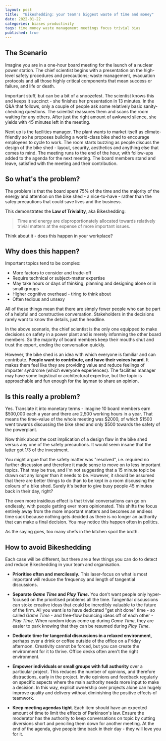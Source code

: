 ```yaml
---
layout: post
title:  "Bikeshedding: your team's biggest waste of time and money"
date: 2022-01-22
categories: biases productivity
tags: time money waste management meetings focus trivial bias
published: true
---
```

## The Scenario
Imagine you are in a one-hour board meeting for the launch of a nuclear power station. The chief scientist begins with a presentation on the high-level safety procedures and precautions; waste management, evacuation protocols and all those highly critical components that mean success or failure, and life or death. 

Important stuff, but can be a bit of a snoozefest. The scientist knows this and keeps it succinct - she finishes her presentation in 13 minutes. In the Q&A that follows, only a couple of people ask some relatively basic sanity-checking questions. The scientist reassures them and scans the room waiting for any others. After just the right amount of awkward silence, she yields with 45 minutes left in the meeting.

Next up is the facilities manager. The plant wants to market itself as climate-friendly so he proposes building a world-class bike shed to encourage employees to cycle to work. The room starts buzzing as people discuss the design of the bike shed - layout, security, aesthetics and anything else that comes to mind. The meeting runs to the end of the hour, with follow-ups added to the agenda for the next meeting. The board members stand and leave, satisfied with the meeting and their contribution.

## So what's the problem?

The problem is that the board spent 75% of the time and the majority of the energy and attention on the bike shed - a nice-to-have - rather than the safey precautions that could save lives and the business.

This demonstrates the **Law of Triviality**, aka Bikeshedding:

> Time and energy are disproportionately allocated towards relatively trivial matters at the expense of more important issues.

Think about it - does this happen in your workplace?

## Why does this happen?

Important topics tend to be complex:
- More factors to consider and trade-off
- Require technical or subject-matter expertise
- May take hours or days of thinking, planning and designing alone or in small groups
- Higher cognitive overhead - tiring to think about
- Often tedious and unsexy

All of these things mean that there are simply fewer people who can be part of a helpful and constructive conversation. Stakeholders in the decisions rarely want to know the details, just the headline. 

In the above scenario, the chief scientist is the only one equipped to make decisions on safety in a power plant and is merely informing the other board members. So the majority of board members keep their mouths shut and trust the expert, ending the conversation quickly.

However, the bike shed is an idea with which everyone is familiar and can contribute. **People want to contribute, and have their voices heard**. It makes them feel like they are providing value and reduce feelings of imposter syndrome (which everyone experiences). The facilities manager may have some logistical or architectural expertise, but the topic is approachable and fun enough for the layman to share an opinion. 

## Is this really a problem?

Yes. Translate it into monetary terms - imagine 10 board members earn $500,000 each a year and there are 2,500 working hours in a year. That means the time-value of the whole meeting was $2000, of which $1500 went towards discussing the bike shed and only $500 towards the safety of the powerplant.

Now think about the cost implication of a design flaw in the bike shed versus any one of the safety precautions. It would seem insane that the latter got 1/3 of the investment.

You might argue that the safety matter was "resolved", i.e. required no further discussion and therefore it made sense to move on to less important topics. That may be true, and I'm not suggesting that a 15 minute topic be drawn out any longer than it needs to be. However, it should be assumed that there are better things to do than to be kept in a room discussing the colours of a bike shed. Surely it's better to give busy people 45 minutes back in their day, right?

The even more insidious effect is that trivial conversations can go on endlessly, with people getting ever more opinionated. This shifts the focus entirely away from the more important matters and becomes an endless time suck because nothing gets decided as there is no longer an authority that can make a final decision. You may notice this happen often in politics.

As the saying goes, too many chefs in the kitchen spoil the broth.

## How to avoid Bikeshedding

Each case will be different, but there are a few things you can do to detect and reduce Bikeshedding in your team and organisation.

- **Prioritise often and mercilessly.** This laser-focus on what is most important will reduce the frequency and length of tangential discussions.

- **Separate *Game Time* and *Play Time*.** You don't want people only hyper-focused on the prioritised problems all the time. Tangential discussions can stoke creative ideas that could be incredibly valuable to the future of the firm. All you want is to have dedicated "get shit done" time - so called *Game Time* -  and free-flow bouncing ideas off of each other - *Play Time*. When random ideas come up during *Game Time*, they are easier to park knowing that they can be resumed  during *Play Time*.

- **Dedicate time for tangential discussions in a relaxed environment**, perhaps over a drink or coffee outside of the office on a Friday afternoon. Creativity cannot be forced, but you can create the environment for it to thrive. Office desks often aren't the right environment.

- **Empower individuals or small groups with full authority** over a particular project. This reduces the number of opinions, and therefore distractions, early in the project. Invite opinions and feedback regularly on specific aspects where the main authority needs more input to make a decision. In this way, explicit  ownership over projects alone can hugely improve quality and delivery without diminishing the positive effects of teamwork.

- **Keep meeting agendas tight**. Each item should have an expected amount of time to limit the effects of Parkinson's law. Ensure the moderator has the authority to keep conversations on topic by cutting diversions short and penciling them down for another meeting. At the end of the agenda, give people time back in their day - they will love you for it.